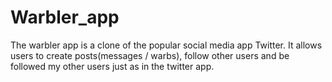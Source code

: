 # Warbler_app
The warbler app is a clone of the popular social media app Twitter. It allows users to create posts(messages / warbs), follow other users and be followed my other users just as in the twitter app.

